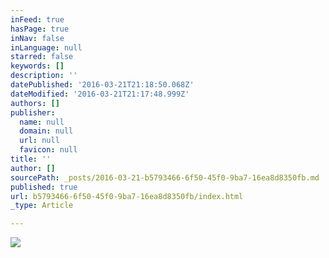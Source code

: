```yaml
---
inFeed: true
hasPage: true
inNav: false
inLanguage: null
starred: false
keywords: []
description: ''
datePublished: '2016-03-21T21:18:50.068Z'
dateModified: '2016-03-21T21:17:48.999Z'
authors: []
publisher:
  name: null
  domain: null
  url: null
  favicon: null
title: ''
author: []
sourcePath: _posts/2016-03-21-b5793466-6f50-45f0-9ba7-16ea8d8350fb.md
published: true
url: b5793466-6f50-45f0-9ba7-16ea8d8350fb/index.html
_type: Article

---
```

![](https://the-grid-user-content.s3-us-west-2.amazonaws.com/59b29bd1-5645-4523-beb5-5ac575360d13.png)